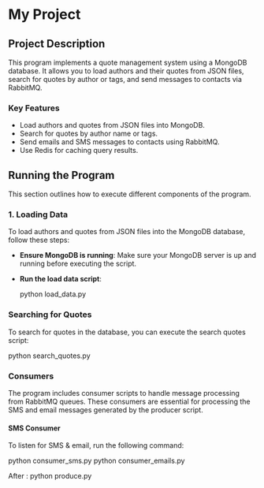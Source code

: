 # My Project


## Project Description

This program implements a quote management system using a MongoDB database. It allows you to load authors and their quotes from JSON files, search for quotes by author or tags, and send messages to contacts via RabbitMQ.

### Key Features

- Load authors and quotes from JSON files into MongoDB.
- Search for quotes by author name or tags.
- Send emails and SMS messages to contacts using RabbitMQ.
- Use Redis for caching query results.

## Running the Program

This section outlines how to execute different components of the program.

### 1. Loading Data

To load authors and quotes from JSON files into the MongoDB database, follow these steps:

- **Ensure MongoDB is running**: Make sure your MongoDB server is up and running before executing the script.
  
- **Run the load data script**:

   python load_data.py

### Searching for Quotes

To search for quotes in the database, you can execute the search quotes script:

python search_quotes.py

### Consumers

The program includes consumer scripts to handle message processing from RabbitMQ queues. These consumers are essential for processing the SMS and email messages generated by the producer script.

#### SMS Consumer

To listen for SMS & email, run the following command:

python consumer_sms.py
python consumer_emails.py

After : python produce.py